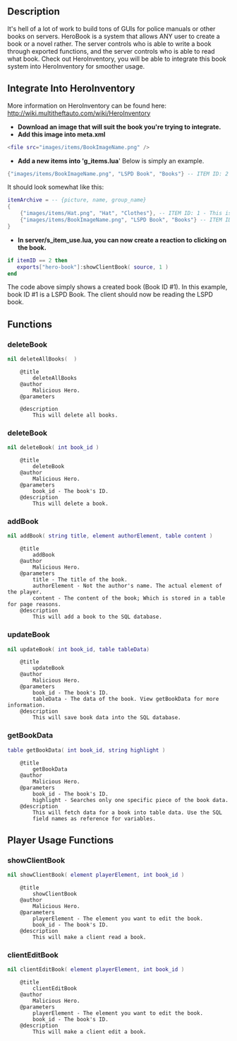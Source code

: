 Description
-----------

It's hell of a lot of work to build tons of GUIs for police manuals or other books on servers. HeroBook is a system that allows ANY user to create a book or a novel rather. The server controls who is able to write a book through exported functions, and the server controls who is able to read what book. Check out HeroInventory, you will be able to integrate this book system into HeroInventory for smoother usage.

Integrate Into HeroInventory
----------------------------

More information on HeroInventory can be found here: <http://wiki.multitheftauto.com/wiki/HeroInventory>

-   **Download an image that will suit the book you're trying to integrate.**
-   **Add this image into meta.xml**

``` lua
<file src="images/items/BookImageName.png" />
```

-   **Add a new items into 'g\_items.lua**' Below is simply an example.

``` lua
{"images/items/BookImageName.png", "LSPD Book", "Books"} -- ITEM ID: 2
```

It should look somewhat like this:

``` lua
itemArchive = -- {picture, name, group_name}
{
    {"images/items/Hat.png", "Hat", "Clothes"}, -- ITEM ID: 1 - This is an example.
    {"images/items/BookImageName.png", "LSPD Book", "Books"} -- ITEM ID: 2
}
```

-   **In server/s\_item\_use.lua, you can now create a reaction to clicking on the book.**

``` lua
if itemID == 2 then
   exports["hero-book"]:showClientBook( source, 1 )
end
```

The code above simply shows a created book (Book ID \#1). In this example, book ID \#1 is a LSPD Book. The client should now be reading the LSPD book.

Functions
---------

### deleteBook

``` lua
nil deleteAllBooks(  )
```

        @title
            deleteAllBooks
        @author
            Malicious Hero.
        @parameters

        @description
            This will delete all books.

### deleteBook

``` lua
nil deleteBook( int book_id )
```

        @title
            deleteBook
        @author
            Malicious Hero.
        @parameters
            book_id - The book's ID.
        @description
            This will delete a book.

### addBook

``` lua
nil addBook( string title, element authorElement, table content )
```

        @title
            addBook
        @author
            Malicious Hero.
        @parameters
            title - The title of the book.
            authorElement - Not the author's name. The actual element of the player.
            content - The content of the book; Which is stored in a table for page reasons.
        @description
            This will add a book to the SQL database.

### updateBook

``` lua
nil updateBook( int book_id, table tableData)
```

        @title
            updateBook
        @author
            Malicious Hero.
        @parameters
            book_id - The book's ID.
            tableData - The data of the book. View getBookData for more information.
        @description
            This will save book data into the SQL database.

### getBookData

``` lua
table getBookData( int book_id, string highlight )
```

        @title
            getBookData
        @author
            Malicious Hero.
        @parameters
            book_id - The book's ID.
            highlight - Searches only one specific piece of the book data.
        @description
            This will fetch data for a book into table data. Use the SQL
            field names as reference for variables.

Player Usage Functions
----------------------

### showClientBook

``` lua
nil showClientBook( element playerElement, int book_id )
```

        @title
            showClientBook
        @author
            Malicious Hero.
        @parameters
            playerElement - The element you want to edit the book.
            book_id - The book's ID.
        @description
            This will make a client read a book.

### clientEditBook

``` lua
nil clientEditBook( element playerElement, int book_id )
```

        @title
            clientEditBook
        @author
            Malicious Hero.
        @parameters
            playerElement - The element you want to edit the book.
            book_id - The book's ID.
        @description
            This will make a client edit a book.
